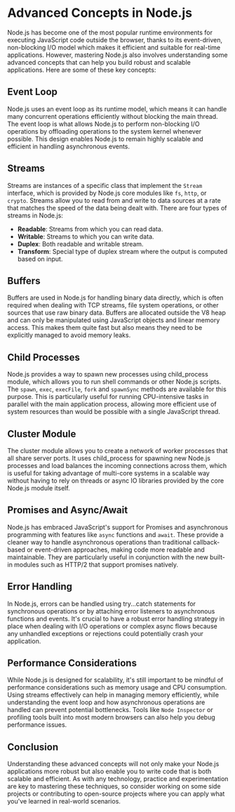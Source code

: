 # Advanced Concepts in Node.js

Node.js has become one of the most popular runtime environments for executing JavaScript code outside the browser, thanks to its event-driven, non-blocking I/O model which makes it efficient and suitable for real-time applications. However, mastering Node.js also involves understanding some advanced concepts that can help you build robust and scalable applications. Here are some of these key concepts:

## **Event Loop**
Node.js uses an event loop as its runtime model, which means it can handle many concurrent operations efficiently without blocking the main thread. The event loop is what allows Node.js to perform non-blocking I/O operations by offloading operations to the system kernel whenever possible. This design enables Node.js to remain highly scalable and efficient in handling asynchronous events.

## **Streams**
Streams are instances of a specific class that implement the `Stream` interface, which is provided by Node.js core modules like `fs`, `http`, or `crypto`. Streams allow you to read from and write to data sources at a rate that matches the speed of the data being dealt with. There are four types of streams in Node.js:
- **Readable**: Streams from which you can read data.
- **Writable**: Streams to which you can write data.
- **Duplex**: Both readable and writable stream.
- **Transform**: Special type of duplex stream where the output is computed based on input.

## **Buffers**
Buffers are used in Node.js for handling binary data directly, which is often required when dealing with TCP streams, file system operations, or other sources that use raw binary data. Buffers are allocated outside the V8 heap and can only be manipulated using JavaScript objects and linear memory access. This makes them quite fast but also means they need to be explicitly managed to avoid memory leaks.

## **Child Processes**
Node.js provides a way to spawn new processes using child_process module, which allows you to run shell commands or other Node.js scripts. The `spawn`, `exec`, `execFile`, `fork` and `spawnSync` methods are available for this purpose. This is particularly useful for running CPU-intensive tasks in parallel with the main application process, allowing more efficient use of system resources than would be possible with a single JavaScript thread.

## **Cluster Module**
The cluster module allows you to create a network of worker processes that all share server ports. It uses child_process for spawning new Node.js processes and load balances the incoming connections across them, which is useful for taking advantage of multi-core systems in a scalable way without having to rely on threads or async IO libraries provided by the core Node.js module itself.

## **Promises and Async/Await**
Node.js has embraced JavaScript's support for Promises and asynchronous programming with features like `async` functions and `await`. These provide a cleaner way to handle asynchronous operations than traditional callback-based or event-driven approaches, making code more readable and maintainable. They are particularly useful in conjunction with the new built-in modules such as HTTP/2 that support promises natively.

## **Error Handling**
In Node.js, errors can be handled using try...catch statements for synchronous operations or by attaching error listeners to asynchronous functions and events. It's crucial to have a robust error handling strategy in place when dealing with I/O operations or complex async flows because any unhandled exceptions or rejections could potentially crash your application.

## **Performance Considerations**
While Node.js is designed for scalability, it's still important to be mindful of performance considerations such as memory usage and CPU consumption. Using streams effectively can help in managing memory efficiently, while understanding the event loop and how asynchronous operations are handled can prevent potential bottlenecks. Tools like `Node Inspector` or profiling tools built into most modern browsers can also help you debug performance issues.

## Conclusion
Understanding these advanced concepts will not only make your Node.js applications more robust but also enable you to write code that is both scalable and efficient. As with any technology, practice and experimentation are key to mastering these techniques, so consider working on some side projects or contributing to open-source projects where you can apply what you've learned in real-world scenarios.